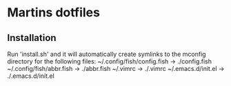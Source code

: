 # Martins dotfiles

## Installation
Run 'install.sh' and it will automatically create symlinks to the mconfig directory for the following files:
~/.config/fish/config.fish -> ./config.fish
~/.config/fish/abbr.fish -> ./abbr.fish
~/.vimrc -> ./.vimrc
~/.emacs.d/init.el -> ./.emacs.d/init.el

